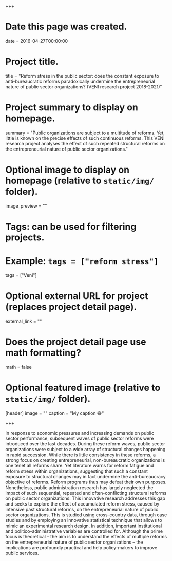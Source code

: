 +++
# Date this page was created.
date = 2016-04-27T00:00:00

# Project title.
title = "Reform stress in the public sector: does the constant exposure to anti-bureaucratic reforms paradoxically undermine the entrepreneurial nature of public sector organizations? (VENI research project 2018-2021)"

# Project summary to display on homepage.
summary = "Public organizations are subject to a multitude of reforms. Yet, little is known on the precise effects of such continuous reforms. This VENI research project analyses the effect of such repeated structural reforms on the entrepreneurial nature of public sector organizations."

# Optional image to display on homepage (relative to `static/img/` folder).
image_preview = ""

# Tags: can be used for filtering projects.
# Example: `tags = ["reform stress"]`
tags = ["Veni"]

# Optional external URL for project (replaces project detail page).
external_link = ""

# Does the project detail page use math formatting?
math = false

# Optional featured image (relative to `static/img/` folder).
[header]
image = ""
caption = "My caption :smile:"

+++

In response to economic pressures and increasing demands on public sector performance, subsequent waves of public sector reforms were introduced over the last decades. During these reform waves, public sector organizations were subject to a wide array of structural changes happening in rapid succession. While there is little consistency in these reforms, a strong focus on creating entrepreneurial, non-bureaucratic organizations is one tenet all reforms share. Yet literature warns for reform fatigue and reform stress within organizations, suggesting that such a constant exposure to structural changes may in fact undermine the anti-bureaucracy objective of reforms. Reform programs thus may defeat their own purposes. Nonetheless, public administration research has largely neglected the impact of such sequential, repeated and often-conflicting structural reforms on public sector organizations. This innovative research addresses this gap and seeks to explore the effect of accumulated reform stress, caused by intensive past structural reforms, on the entrepreneurial nature of public sector organizations. This is studied using cross-country data, through case studies and by employing an innovative statistical technique that allows to mimic an experimental research design. In addition, important institutional and politico-administrative variables are controlled for. Although the prime focus is theoretical – the aim is to understand the effects of multiple reforms on the entrepreneurial nature of public sector organizations – the implications are profoundly practical and help policy-makers to improve public services.  

